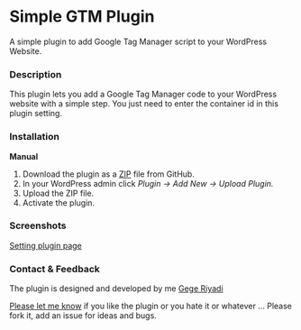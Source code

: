 # Simple GTM Plugin #

A simple plugin to add Google Tag Manager script to your WordPress Website.

### Description ###

This plugin lets you add a Google Tag Manager code to your WordPress website with a simple step. You just need to enter the container id in this plugin setting.

### Installation ###

**Manual**

1. Download the plugin as a [ZIP](https://github.com/gegeriyadi/simple-gtm-plugin/archive/master.zip) file from GitHub.
2. In your WordPress admin click *Plugin -> Add New -> Upload Plugin.*
3. Upload the ZIP file.
4. Activate the plugin.

### Screenshots ###

[Setting plugin page](https://github.com/gegeriyadi/whatsapp-wpchat/blob/master/public/img/2018-01-17_154314.png)

### Contact & Feedback ###

The plugin is designed and developed by me [Gege Riyadi](https://gegeriyadi.com/)

[Please let me know](https://gegeriyadi.com/contact) if you like the plugin or you hate it or whatever ... Please fork it, add an issue for ideas and bugs.